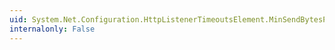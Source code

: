 ```yaml
---
uid: System.Net.Configuration.HttpListenerTimeoutsElement.MinSendBytesPerSecond
internalonly: False
---
```

